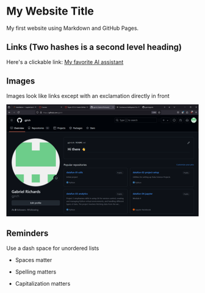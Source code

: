 # My Website Title 

My first website using Markdown and GitHub Pages.

## Links (Two hashes is a second level heading)

Here's a clickable link: [My favorite AI assistant](https://claude.ai)

## Images

Images look like links except with an exclamation directly in front

![Random Screenshot](https://github.com/gjrich/cintel-01-pages/blob/main/Screenshot%202024-10-21%20111044.png)

## Reminders

Use a dash space for unordered lists

- Spaces matter

- Spelling matters

- Capitalization matters
